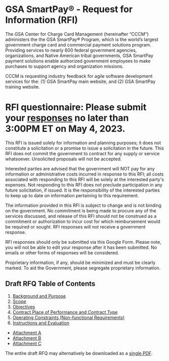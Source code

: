 # GSA SmartPay® - Request for Information (RFI)
The GSA Center for Charge Card Management (hereinafter “CCCM”) administers the the GSA SmartPay® Program, which  is the world’s largest government charge card and commercial payment solutions program. Providing services to nearly 600 federal government agencies, organizations, and Native American tribal governments, GSA SmartPay payment solutions enable authorized government employees to make purchases to support agency and organization missions.

CCCM is requesting industry feedback for agile software development services for the: (1) GSA SmartPay main website, and (2) GSA SmartPay training website.


# RFI questionnaire: Please submit your [responses](https://forms.gle/7PpMRWeNYXxLpEnCA) no later than 3:00PM ET on May 4, 2023.

This RFI is issued solely for information and planning purposes; it does not constitute a solicitation or a promise to issue a solicitation in the future. This RFI does not commit the government to contract for any supply or service whatsoever. Unsolicited proposals will not be accepted.

Interested parties are advised that the government will NOT pay for any information or administrative costs incurred in response to this RFI; all costs associated with responding to this RFI will be solely at the interested party's expenses. Not responding to this RFI does not preclude participation in any future solicitation, if issued. It is the responsibility of the interested parties to keep up to date on information pertaining to this requirement.

The information provided in this RFI is subject to change and is not binding on the government. No commitment is being made to procure any of the services discussed, and release of this RFI should not be construed as a commitment or authorization to incur cost for which reimbursement would be required or sought. RFI responses will not receive a government response.

RFI responses should only be submitted via this Google Form. Please note, you will not be able to edit your response after it has been submitted. No emails or other forms of responses will be considered.

Proprietary information, if any, should be minimized and must be clearly marked. To aid the Government, please segregate proprietary information.

## Draft RFQ Table of Contents
1. [Background and Purpose](https://github.com/GSA/SmartPay-RFI/blob/main/01_draft%20RFQ.md#10-background-and-purpose)
2. [Scope](https://github.com/GSA/SmartPay-RFI/blob/main/01_draft%20RFQ.md#20-scope)
3. [Objectives](https://github.com/GSA/SmartPay-RFI/blob/main/01_draft%20RFQ.md#30-objectives)
4. [Contract Place of Performance and Contract Type](https://github.com/GSA/SmartPay-RFI/blob/main/01_draft%20RFQ.md#40-contract-place-of-performance-and-contract-type)
5. [Operating Constraints (Non-functional Requirements)](https://github.com/GSA/SmartPay-RFI/blob/main/01_draft%20RFQ.md#50-operating-constraints-non-functional-requirements)
6. [Instructions and Evaluation](https://github.com/GSA/SmartPay-RFI/blob/main/01_draft%20RFQ.md#60-instructions-and-evaluation)

- [Attachment A](https://github.com/GSA/SmartPay-RFI/blob/main/Attachment%20A_Security%20and%20Privacy%20Requirements%20for%20IT%20Acquisition%20Efforts%20CIO-IT%20Security-09-48.pdf)
- [Attachment B](https://github.com/GSA/SmartPay-RFI/blob/main/Attachment%20B_Managing%20Enterprise%20Cybersecurity%20Risk%20CIO-IT%20Security-06-30.pdf)
- [Attachment C](https://github.com/GSA/SmartPay-RFI/blob/main/Attachment%20C_CIO_21001N_GSA_Information_Technology_Security_Policy.pdf)


The entire draft RFQ may alternatively be downloaded as a [single PDF](https://github.com/GSA/SmartPay-RFI/blob/main/GSA%20SmartPay%20_%20Draft%20RFQ.pdf).

